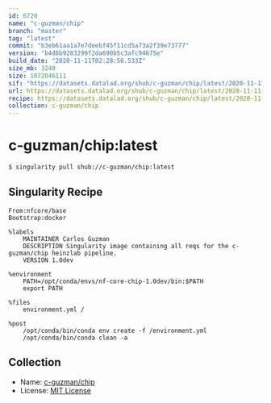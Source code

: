 ```yaml
---
id: 6720
name: "c-guzman/chip"
branch: "master"
tag: "latest"
commit: "b3eb61aa1a7e7deebf45f11cd5a73a2f39e73777"
version: "b4d8b9283299f2da690b5c3afc94675e"
build_date: "2020-11-11T02:28:56.533Z"
size_mb: 3240
size: 1072046111
sif: "https://datasets.datalad.org/shub/c-guzman/chip/latest/2020-11-11-b3eb61aa-b4d8b928/b4d8b9283299f2da690b5c3afc94675e.simg"
url: https://datasets.datalad.org/shub/c-guzman/chip/latest/2020-11-11-b3eb61aa-b4d8b928/
recipe: https://datasets.datalad.org/shub/c-guzman/chip/latest/2020-11-11-b3eb61aa-b4d8b928/Singularity
collection: c-guzman/chip
---
```


# c-guzman/chip:latest

```bash
$ singularity pull shub://c-guzman/chip:latest
```

## Singularity Recipe

```singularity
From:nfcore/base
Bootstrap:docker

%labels
    MAINTAINER Carlos Guzman
    DESCRIPTION Singularity image containing all reqs for the c-guzman/chip heinzlab pipeline.
    VERSION 1.0dev

%environment
    PATH=/opt/conda/envs/nf-core-chip-1.0dev/bin:$PATH
    export PATH

%files
    environment.yml /

%post
    /opt/conda/bin/conda env create -f /environment.yml
    /opt/conda/bin/conda clean -a
```

## Collection

 - Name: [c-guzman/chip](https://github.com/c-guzman/chip)
 - License: [MIT License](https://api.github.com/licenses/mit)

